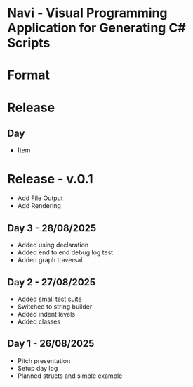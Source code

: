 # Navi - Visual Programming Application for Generating C# Scripts

# Format
# Release
## Day
- Item

# Release - v.0.1
- Add File Output
- Add Rendering

## Day 3 - 28/08/2025
- Added using declaration
- Added end to end debug log test
- Added graph traversal

## Day 2 - 27/08/2025
- Added small test suite
- Switched to string builder 
- Added indent levels
- Added classes

## Day 1 - 26/08/2025
- Pitch presentation
- Setup day log
- Planned structs and simple example
